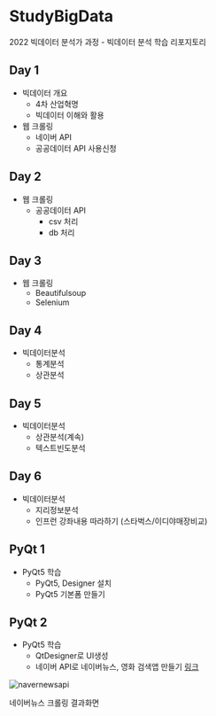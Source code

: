 # StudyBigData
2022 빅데이터 분석가 과정 - 빅데이터 분석 학습 리포지토리

## Day 1
- 빅데이터 개요
  - 4차 산업혁명
  - 빅데이터 이해와 활용
- 웹 크롤링
  - 네이버 API
  - 공공데이터 API 사용신청  

## Day 2
- 웹 크롤링
  - 공공데이터 API
    - csv 처리
    - db 처리  

## Day 3
- 웹 크롤링
  - Beautifulsoup
  - Selenium

## Day 4
- 빅데이터분석
  - 통계분석
  - 상관분석

## Day 5
- 빅데이터분석
  - 상관분석(계속)
  - 텍스트빈도분석

## Day 6
- 빅데이터분석
  - 지리정보분석
  - 인프런 강좌내용 따라하기 (스타벅스/이디야매장비교)

## PyQt 1
- PyQt5 학습
  - PyQt5, Designer 설치
  - PyQt5 기본폼 만들기
  
## PyQt 2
- PyQt5 학습
  - QtDesigner로 UI생성
  - 네이버 API로 네이버뉴스, 영화 검색앱 만들기 [링크](https://github.com/hugoMGSung/StudyBigData/tree/main/pyqt03)
  
![navernewsapi](https://raw.githubusercontent.com/hugoMGSung/StudyBigData/main/image/navernews_crawling.png)

네이버뉴스 크롤링 결과화면
